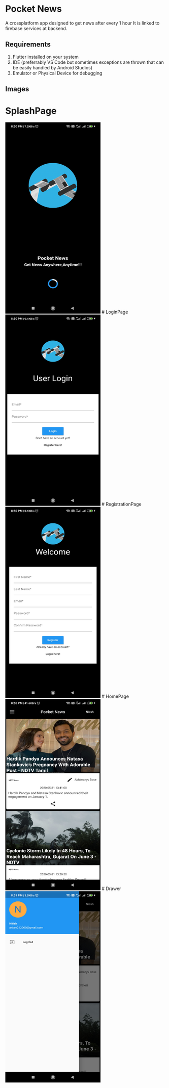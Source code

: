 # Pocket News
A crossplatform app designed to get news after every 1 hour
It is linked to firebase services at backend.
## Requirements
1. Flutter installed on your system
2. IDE (preferrably VS Code but sometimes exceptions are thrown that can be easily handled by Android Studios)
3. Emulator or Physical Device for debugging
## Images
# SplashPage
<img src="Screenshot_2020-05-31-20-50-12-373_com.example.news.jpg" width=300 height=600>
# LoginPage
<img src="Screenshot_2020-05-31-20-50-16-346_com.example.news.jpg" width=300 height=600>
# RegistrationPage
<img src="Screenshot_2020-05-31-20-50-50-288_com.example.news.jpg" width=300 height=600>
# HomePage
<img src="Screenshot_2020-05-31-20-50-37-015_com.example.news.jpg" width=300 height=600>
# Drawer
<img src="Screenshot_2020-05-31-20-51-09-269_com.example.news.jpg" width=300 height=600>
